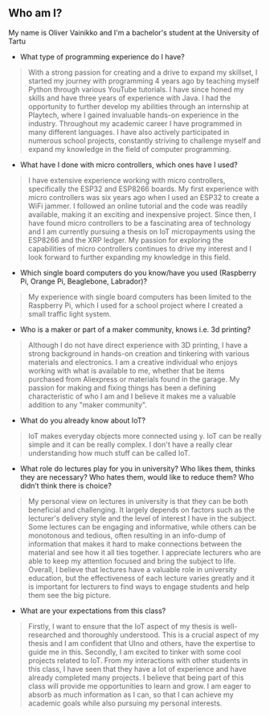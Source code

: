## Who am I?

My name is Oliver Vainikko and I'm a bachelor's student at the University of Tartu


- What type of programming experience do I have?

>With a strong passion for creating and a drive to expand my skillset, I started my journey with programming 4 years ago by teaching myself Python through various YouTube tutorials. I have since honed my skills and have three years of experience with Java. I had the opportunity to further develop my abilities through an internship at Playtech, where I gained invaluable hands-on experience in the industry. Throughout my academic career I have programmed in many different languages. I have also actively participated in numerous school projects, constantly striving to challenge myself and expand my knowledge in the field of computer programming.

- What have I done with micro controllers, which ones have I used? 
>I have extensive experience working with micro controllers, specifically the ESP32 and ESP8266 boards. My first experience with micro controllers was six years ago when I used an ESP32 to create a WiFi jammer. I followed an online tutorial and the code was readily available, making it an exciting and inexpensive project. Since then, I have found micro controllers to be a fascinating area of technology and I am currently pursuing a thesis on IoT micropayments using the ESP8266 and the XRP ledger. My passion for exploring the capabilities of micro controllers continues to drive my interest and I look forward to further expanding my knowledge in this field.

- Which single board computers do you know/have you used 
 (Raspberry Pi, Orange Pi, Beaglebone, Labrador)?

>My experience with single board computers has been limited to the Raspberry Pi, which I used for a school project where I created a small traffic light system.

- Who is a maker or part of a maker community, knows i.e. 3d printing?

>Although I do not have direct experience with 3D printing, I have a strong background in hands-on creation and tinkering with various materials and electronics. I am a creative individual who enjoys working with what is available to me, whether that be items purchased from Aliexpress or materials found in the garage. My passion for making and fixing things has been a defining characteristic of who I am and I believe it makes me a valuable addition to any "maker community".

- What do you already know about IoT?

>IoT makes everyday objects more connected using y. IoT can be really simple and it can be really complex. I don't have a really clear understanding how much stuff can be called IoT.

- What role do lectures play for you in university?
 Who likes them, thinks they are necessary? 
 Who hates them, would like to reduce them? 
 Who didn’t think there is choice?

>My personal view on lectures in university is that they can be both beneficial and challenging. It largely depends on factors such as the lecturer's delivery style and the level of interest I have in the subject. Some lectures can be engaging and informative, while others can be monotonous and tedious, often resulting in an info-dump of information that makes it hard to make connections between the material and see how it all ties together. I appreciate lecturers who are able to keep my attention focused and bring the subject to life. Overall, I believe that lectures have a valuable role in university education, but the effectiveness of each lecture varies greatly and it is important for lecturers to find ways to engage students and help them see the big picture.
 
- What are your expectations from this class?

>Firstly, I want to ensure that the IoT aspect of my thesis is well-researched and thoroughly understood. This is a crucial aspect of my thesis and I am confident that Ulno and others, have the expertise to guide me in this. Secondly, I am excited to tinker with some cool projects related to IoT. From my interactions with other students in this class, I have seen that they have a lot of experience and have already completed many projects. I believe that being part of this class will provide me opportunities to learn and grow. I am eager to absorb as much information as I can, so that I can achieve my academic goals while also pursuing my personal interests.
